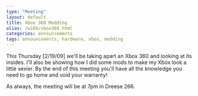 ```yaml
---
type: "Meeting"
layout: default
title: Xbox 360 Modding
alias: /wi09/xbox360.html
categories: announcements
tags: announcements, hardware, xbox, modding
---
```

This Thursday [2/19/09] we'll be taking apart an Xbox 360 and looking at its insides. I'll also be showing how I did some mods to make my Xbox look a little sexier. By the end of this meeting you'll have all the knowledge you need to go home and void your warranty!

As always, the meeting will be at 7pm in Dreese 266.
